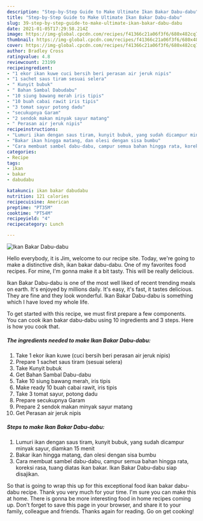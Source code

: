```yaml
---
description: "Step-by-Step Guide to Make Ultimate Ikan Bakar Dabu-dabu"
title: "Step-by-Step Guide to Make Ultimate Ikan Bakar Dabu-dabu"
slug: 39-step-by-step-guide-to-make-ultimate-ikan-bakar-dabu-dabu
date: 2021-01-05T17:29:58.214Z
image: https://img-global.cpcdn.com/recipes/f41366c21a06f3f6/680x482cq70/ikan-bakar-dabu-dabu-foto-resep-utama.jpg
thumbnail: https://img-global.cpcdn.com/recipes/f41366c21a06f3f6/680x482cq70/ikan-bakar-dabu-dabu-foto-resep-utama.jpg
cover: https://img-global.cpcdn.com/recipes/f41366c21a06f3f6/680x482cq70/ikan-bakar-dabu-dabu-foto-resep-utama.jpg
author: Bradley Cross
ratingvalue: 4.8
reviewcount: 23199
recipeingredient:
- "1 ekor ikan kuwe cuci bersih beri perasan air jeruk nipis"
- "1 sachet saus tiram sesuai selera"
- " Kunyit bubuk"
- " Bahan Sambal Dabudabu"
- "10 siung bawang merah iris tipis"
- "10 buah cabai rawit iris tipis"
- "3 tomat sayur potong dadu"
- "secukupnya Garam"
- "2 sendok makan minyak sayur matang"
- " Perasan air jeruk nipis"
recipeinstructions:
- "Lumuri ikan dengan saus tiram, kunyit bubuk, yang sudah dicampur minyak sayur, diamkan 15 menit"
- "Bakar ikan hingga matang, dan olesi dengan sisa bumbu"
- "Cara membuat sambel dabu-dabu, campur semua bahan hingga rata, koreksi rasa, tuang diatas ikan bakar. Ikan Bakar Dabu-dabu siap disajikan."
categories:
- Recipe
tags:
- ikan
- bakar
- dabudabu

katakunci: ikan bakar dabudabu 
nutrition: 121 calories
recipecuisine: American
preptime: "PT35M"
cooktime: "PT54M"
recipeyield: "4"
recipecategory: Lunch

---
```



![Ikan Bakar Dabu-dabu](https://img-global.cpcdn.com/recipes/f41366c21a06f3f6/680x482cq70/ikan-bakar-dabu-dabu-foto-resep-utama.jpg)

Hello everybody, it is Jim, welcome to our recipe site. Today, we're going to make a distinctive dish, ikan bakar dabu-dabu. One of my favorites food recipes. For mine, I'm gonna make it a bit tasty. This will be really delicious.



Ikan Bakar Dabu-dabu is one of the most well liked of recent trending meals on earth. It's enjoyed by millions daily. It's easy, it's fast, it tastes delicious. They are fine and they look wonderful. Ikan Bakar Dabu-dabu is something which I have loved my whole life.


To get started with this recipe, we must first prepare a few components. You can cook ikan bakar dabu-dabu using 10 ingredients and 3 steps. Here is how you cook that.

<!--inarticleads1-->

##### The ingredients needed to make Ikan Bakar Dabu-dabu:

1. Take 1 ekor ikan kuwe (cuci bersih beri perasan air jeruk nipis)
1. Prepare 1 sachet saus tiram (sesuai selera)
1. Take  Kunyit bubuk
1. Get  Bahan Sambal Dabu-dabu
1. Take 10 siung bawang merah, iris tipis
1. Make ready 10 buah cabai rawit, iris tipis
1. Take 3 tomat sayur, potong dadu
1. Prepare secukupnya Garam
1. Prepare 2 sendok makan minyak sayur matang
1. Get  Perasan air jeruk nipis




<!--inarticleads2-->

##### Steps to make Ikan Bakar Dabu-dabu:

1. Lumuri ikan dengan saus tiram, kunyit bubuk, yang sudah dicampur minyak sayur, diamkan 15 menit
1. Bakar ikan hingga matang, dan olesi dengan sisa bumbu
1. Cara membuat sambel dabu-dabu, campur semua bahan hingga rata, koreksi rasa, tuang diatas ikan bakar. Ikan Bakar Dabu-dabu siap disajikan.




So that is going to wrap this up for this exceptional food ikan bakar dabu-dabu recipe. Thank you very much for your time. I'm sure you can make this at home. There is gonna be more interesting food in home recipes coming up. Don't forget to save this page in your browser, and share it to your family, colleague and friends. Thanks again for reading. Go on get cooking!
